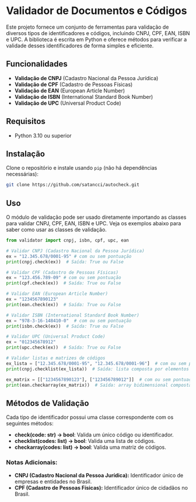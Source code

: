 # Validador de Documentos e Códigos

Este projeto fornece um conjunto de ferramentas para validação de diversos tipos de identificadores e códigos, incluindo CNPJ, CPF, EAN, ISBN e UPC. A biblioteca é escrita em Python e oferece métodos para verificar a validade desses identificadores de forma simples e eficiente.

## Funcionalidades

- **Validação de CNPJ** (Cadastro Nacional da Pessoa Jurídica)
- **Validação de CPF** (Cadastro de Pessoas Físicas)
- **Validação de EAN** (European Article Number)
- **Validação de ISBN** (International Standard Book Number)
- **Validação de UPC** (Universal Product Code)

## Requisitos

- Python 3.10 ou superior

## Instalação

Clone o repositório e instale usando `pip` (não há dependências necessárias):

```bash
git clone https://github.com/satancci/autocheck.git
```
## Uso

O módulo de validação pode ser usado diretamente importando as classes para validar CNPJ, CPF, EAN, ISBN e UPC. Veja os exemplos abaixo para saber como usar as classes de validação.

```python
from validator import cnpj, isbn, cpf, upc, ean

# Validar CNPJ (Cadastro Nacional da Pessoa Jurídica)
ex = "12.345.678/0001-95" # com ou sem pontuação 
print(cnpj.check(ex))  # Saída: True ou False

# Validar CPF (Cadastro de Pessoas Físicas)
ex = "123.456.789-09" # com ou sem pontuação
print(cpf.check(ex))  # Saída: True ou False

# Validar EAN (European Article Number)
ex = "1234567890123"  
print(ean.check(ex))  # Saída: True ou False

# Validar ISBN (International Standard Book Number)
ex = "978-3-16-148410-0"  # com ou sem pontuação
print(isbn.check(ex))  # Saída: True ou False

# Validar UPC (Universal Product Code)
ex = "012345678912"
print(upc.check(ex))  # Saída: True ou False

# Validar listas e matrizes de códigos
ex_lista = ["12.345.678/0001-95", "12.345.678/0001-96"]  # com ou sem pontuação
print(cnpj.checklist(ex_lista))  # Saída: lista composta por elementos booleanos (True ou False)

ex_matrix = [["1234567890123"], ["123456789012"]]  # com ou sem pontuação
print(ean.checkarray(ex_matrix))  # Saída: array bidimensional composta por elementos booleanos (True ou False)
```

## Métodos de Validação

Cada tipo de identificador possui uma classe correspondente com os seguintes métodos:

- **check(code: str) -> bool**: Valida um único código ou identificador.
- **checklist(codes: list) -> bool**: Valida uma lista de códigos.
- **checkarray(codes: list) -> bool**: Valida uma matriz de códigos.

### Notas Adicionais:

- **CNPJ (Cadastro Nacional da Pessoa Jurídica):** Identificador único de empresas e entidades no Brasil.
- **CPF (Cadastro de Pessoas Físicas):** Identificador único de cidadãos no Brasil.

